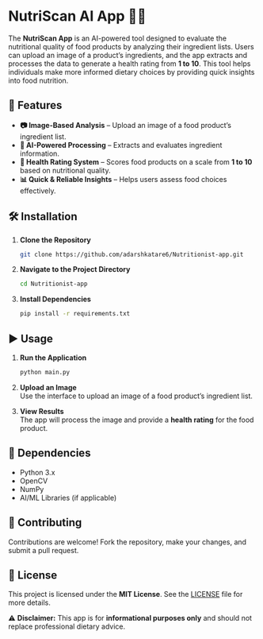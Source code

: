 # NutriScan AI App 🥗🍏  

The **NutriScan App** is an AI-powered tool designed to evaluate the nutritional quality of food products by analyzing their ingredient lists. Users can upload an image of a product’s ingredients, and the app extracts and processes the data to generate a health rating from **1 to 10**. This tool helps individuals make more informed dietary choices by providing quick insights into food nutrition.  

## 🚀 Features  
- **📷 Image-Based Analysis** – Upload an image of a food product’s ingredient list.  
- **🤖 AI-Powered Processing** – Extracts and evaluates ingredient information.  
- **🔢 Health Rating System** – Scores food products on a scale from **1 to 10** based on nutritional quality.  
- **📊 Quick & Reliable Insights** – Helps users assess food choices effectively.  

## 🛠 Installation  

1. **Clone the Repository**  
   ```bash
   git clone https://github.com/adarshkatare6/Nutritionist-app.git
   ```  

2. **Navigate to the Project Directory**  
   ```bash
   cd Nutritionist-app
   ```  

3. **Install Dependencies**  
   ```bash
   pip install -r requirements.txt
   ```  

## ▶️ Usage  

1. **Run the Application**  
   ```bash
   python main.py
   ```  

2. **Upload an Image**  
   Use the interface to upload an image of a food product’s ingredient list.  

3. **View Results**  
   The app will process the image and provide a **health rating** for the food product.  

## 📌 Dependencies  

- Python 3.x  
- OpenCV  
- NumPy  
- AI/ML Libraries (if applicable)  

## 🤝 Contributing  

Contributions are welcome! Fork the repository, make your changes, and submit a pull request.  

## 📜 License  

This project is licensed under the **MIT License**. See the [LICENSE](LICENSE) file for more details.  

⚠️ **Disclaimer:** This app is for **informational purposes only** and should not replace professional dietary advice.
